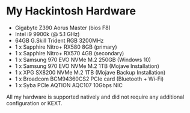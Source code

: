 # My Hackintosh Hardware

- Gigabyte Z390 Aorus Master (bios F8)
- Intel i9 9900k (@ 5.1 GHz)
- 64GB G.Skill Trident RGB 3200MHz
- 1 x Sapphire Nitro+ RX580 8GB (primary)
- 1 x Sapphire Nitro+ RX570 4GB (secondary)
- 1 x Samsung 970 EVO NVMe M.2 250GB (Windows 10)
- 1 x Samsung 970 EVO NVMe M.2 1TB (Mojave Installation)
- 1 x XPG SX8200 NVMe M.2 1TB (Mojave Backup Installation)
- 1 x Broadcom BCM94360CS2 PCIe card (Bluetooth + Wi-Fi)
- 1 x Syba PCIe AQTION AQC107 10Gbps NIC

All my hardware is supported natively and did not require any additional configuration or KEXT.